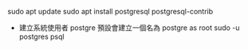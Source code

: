 
sudo apt update
sudo apt install postgresql postgresql-contrib

* 建立系統使用者
postgre 預設會建立一個名為 postgre as root
sudo -u postgres psql

